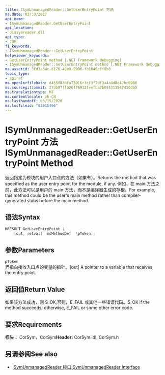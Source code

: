 ```yaml
---
title: ISymUnmanagedReader::GetUserEntryPoint 方法
ms.date: 03/30/2017
api_name:
- ISymUnmanagedReader.GetUserEntryPoint
api_location:
- diasymreader.dll
api_type:
- COM
f1_keywords:
- ISymUnmanagedReader::GetUserEntryPoint
helpviewer_keywords:
- GetUserEntryPoint method [.NET Framework debugging]
- ISymUnmanagedReader::GetUserEntryPoint method [.NET Framework debugging]
ms.assetid: 3fd3a34c-d176-46e9-9996-fb1646cff9b0
topic_type:
- apiref
ms.openlocfilehash: d465f830fa73016c3cf3f7df3a4a4d0c42bc0980
ms.sourcegitcommit: 27db07ffb26f76912feefba7b884313547410db5
ms.translationtype: MT
ms.contentlocale: zh-CN
ms.lasthandoff: 05/19/2020
ms.locfileid: "83615496"
---
```

# <a name="isymunmanagedreadergetuserentrypoint-method"></a><span data-ttu-id="1c463-102">ISymUnmanagedReader::GetUserEntryPoint 方法</span><span class="sxs-lookup"><span data-stu-id="1c463-102">ISymUnmanagedReader::GetUserEntryPoint Method</span></span>
<span data-ttu-id="1c463-103">返回指定为模块的用户入口点的方法（如果有）。</span><span class="sxs-lookup"><span data-stu-id="1c463-103">Returns the method that was specified as the user entry point for the module, if any.</span></span> <span data-ttu-id="1c463-104">例如，在 main 方法之前，此方法可以是用户的 main 方法，而不是编译器生成的存根。</span><span class="sxs-lookup"><span data-stu-id="1c463-104">For example, this method could be the user's main method rather than compiler-generated stubs before the main method.</span></span>  
  
## <a name="syntax"></a><span data-ttu-id="1c463-105">语法</span><span class="sxs-lookup"><span data-stu-id="1c463-105">Syntax</span></span>  
  
```cpp  
HRESULT GetUserEntryPoint (  
    [out, retval]  mdMethodDef  *pToken);  
```  
  
## <a name="parameters"></a><span data-ttu-id="1c463-106">参数</span><span class="sxs-lookup"><span data-stu-id="1c463-106">Parameters</span></span>  
 `pToken`  
 <span data-ttu-id="1c463-107">弄指向接收入口点的变量的指针。</span><span class="sxs-lookup"><span data-stu-id="1c463-107">[out] A pointer to a variable that receives the entry point.</span></span>  
  
## <a name="return-value"></a><span data-ttu-id="1c463-108">返回值</span><span class="sxs-lookup"><span data-stu-id="1c463-108">Return Value</span></span>  
 <span data-ttu-id="1c463-109">如果该方法成功，则 S_OK;否则，E_FAIL 或其他一些错误代码。</span><span class="sxs-lookup"><span data-stu-id="1c463-109">S_OK if the method succeeds; otherwise, E_FAIL or some other error code.</span></span>  
  
## <a name="requirements"></a><span data-ttu-id="1c463-110">要求</span><span class="sxs-lookup"><span data-stu-id="1c463-110">Requirements</span></span>  
 <span data-ttu-id="1c463-111">**标头：** CorSym，CorSym</span><span class="sxs-lookup"><span data-stu-id="1c463-111">**Header:** CorSym.idl, CorSym.h</span></span>  
  
## <a name="see-also"></a><span data-ttu-id="1c463-112">另请参阅</span><span class="sxs-lookup"><span data-stu-id="1c463-112">See also</span></span>

- [<span data-ttu-id="1c463-113">ISymUnmanagedReader 接口</span><span class="sxs-lookup"><span data-stu-id="1c463-113">ISymUnmanagedReader Interface</span></span>](isymunmanagedreader-interface.md)
